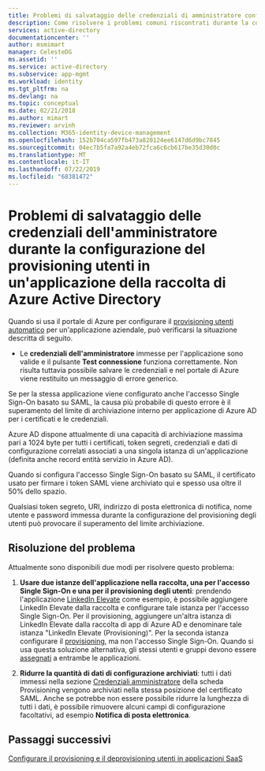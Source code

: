```yaml
---
title: Problemi di salvataggio delle credenziali di amministratore configurazione Azure AD app della raccolta | Microsoft Docs
description: Come risolvere i problemi comuni riscontrati durante la configurazione del provisioning utenti per un'applicazione già elencata nella raccolta di Azure AD
services: active-directory
documentationcenter: ''
author: msmimart
manager: CelesteDG
ms.assetid: ''
ms.service: active-directory
ms.subservice: app-mgmt
ms.workload: identity
ms.tgt_pltfrm: na
ms.devlang: na
ms.topic: conceptual
ms.date: 02/21/2018
ms.author: mimart
ms.reviewer: arvinh
ms.collection: M365-identity-device-management
ms.openlocfilehash: 152b704ca597fb473a820124ee6147d6d9bc7845
ms.sourcegitcommit: 04ec7b5fa7a92a4eb72fca6c6cb617be35d30d0c
ms.translationtype: MT
ms.contentlocale: it-IT
ms.lasthandoff: 07/22/2019
ms.locfileid: "68381472"
---
```

# <a name="problem-saving-administrator-credentials-while-configuring-user-provisioning-to-an-azure-active-directory-gallery-application"></a>Problemi di salvataggio delle credenziali dell'amministratore durante la configurazione del provisioning utenti in un'applicazione della raccolta di Azure Active Directory 

Quando si usa il portale di Azure per configurare il [provisioning utenti automatico](user-provisioning.md) per un'applicazione aziendale, può verificarsi la situazione descritta di seguito.

* Le **credenziali dell'amministratore** immesse per l'applicazione sono valide e il pulsante **Test connessione** funziona correttamente. Non risulta tuttavia possibile salvare le credenziali e nel portale di Azure viene restituito un messaggio di errore generico.

Se per la stessa applicazione viene configurato anche l'accesso Single Sign-On basato su SAML, la causa più probabile di questo errore è il superamento del limite di archiviazione interno per applicazione di Azure AD per i certificati e le credenziali.

Azure AD dispone attualmente di una capacità di archiviazione massima pari a 1024 byte per tutti i certificati, token segreti, credenziali e dati di configurazione correlati associati a una singola istanza di un'applicazione (definita anche record entità servizio in Azure AD).

Quando si configura l'accesso Single Sign-On basato su SAML, il certificato usato per firmare i token SAML viene archiviato qui e spesso usa oltre il 50% dello spazio.

Qualsiasi token segreto, URI, indirizzo di posta elettronica di notifica, nome utente e password immessa durante la configurazione del provisioning degli utenti può provocare il superamento del limite archiviazione.

## <a name="how-to-work-around-this-issue"></a>Risoluzione del problema 

Attualmente sono disponibili due modi per risolvere questo problema:

1. **Usare due istanze dell'applicazione nella raccolta, una per l'accesso Single Sign-On e una per il provisioning degli utenti**: prendendo l'applicazione [LinkedIn Elevate](../saas-apps/linkedinelevate-tutorial.md) come esempio, è possibile aggiungere LinkedIn Elevate dalla raccolta e configurare tale istanza per l'accesso Single Sign-On. Per il provisioning, aggiungere un'altra istanza di LinkedIn Elevate dalla raccolta di app di Azure AD e denominare tale istanza "LinkedIn Elevate (Provisioning)". Per la seconda istanza configurare il [provisioning](../saas-apps/linkedinelevate-provisioning-tutorial.md), ma non l'accesso Single Sign-On. Quando si usa questa soluzione alternativa, gli stessi utenti e gruppi devono essere [assegnati](assign-user-or-group-access-portal.md) a entrambe le applicazioni. 

2. **Ridurre la quantità di dati di configurazione archiviati**: tutti i dati immessi nella sezione [Credenziali amministratore](user-provisioning.md#how-do-i-set-up-automatic-provisioning-to-an-application) della scheda Provisioning vengono archiviati nella stessa posizione del certificato SAML. Anche se potrebbe non essere possibile ridurre la lunghezza di tutti i dati, è possibile rimuovere alcuni campi di configurazione facoltativi, ad esempio **Notifica di posta elettronica**.

## <a name="next-steps"></a>Passaggi successivi
[Configurare il provisioning e il deprovisioning utenti in applicazioni SaaS](user-provisioning.md)
